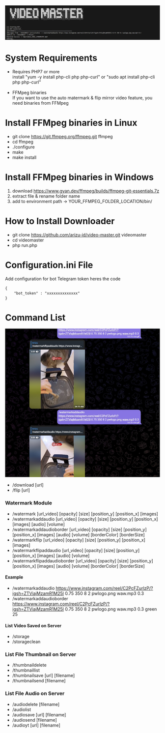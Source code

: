 ![Screenshot](files/vdmaster.jpg)
# System Requirements
- Requires PHP7 or more<br/>
install "yum -y install php-cli php php-curl" or "sudo apt install php-cli php php-curl"<br/><br/>
- FFMpeg binaries<br/>
If you want to use the auto matermark & flip mirror video feature, you need binaries from FFMpeg

# Install FFMpeg binaries in Linux
- git clone https://git.ffmpeg.org/ffmpeg.git ffmpeg
- cd ffmpeg
- ./configure
- make
- make install

# Install FFMpeg binaries in Windows
1. download https://www.gyan.dev/ffmpeg/builds/ffmpeg-git-essentials.7z
2. extract file & rename folder name
3. add to environment path -> YOUR_FFMPEG_FOLDER_LOCATION/bin/

# How to Install Downloader
- git clone https://github.com/arizu-id/video-master.git videomaster<br/>
- cd videomaster<br/>
- php run.php<br/>

# Configuration.ini File
Add configuration for bot Telegram token heres the code
```
{
    "bot_token" : "xxxxxxxxxxxxxx"
}
```

# Command List
![Screenshot](files/test.jpg)
- /download [url]
- /flip [url]
### Watermark Module
- /watermark [url_video] [opacity] [size] [position_y] [position_x] [images]
- /watermarkaddaudio [url_video] [opacity] [size] [position_y] [position_x] [images] [audio] [volume]
- /watermarkaddaudioborder [url_video] [opacity] [size] [position_y] [position_x] [images] [audio] [volume] [borderColor] [borderSize]
- /watermarkflip [url_video] [opacity] [size] [position_y] [position_x] [images]
- /watermarkflipaddaudio [url_video] [opacity] [size] [position_y] [position_x] [images] [audio] [volume]
- /watermarkflipaddaudioborder [url_video] [opacity] [size] [position_y] [position_x] [images] [audio] [volume] [borderColor] [borderSize]
#### Example
- /watermarkaddaudio https://www.instagram.com/reel/C2PcFZurlzP/?igsh=ZTViajMzamR1M25l 0.75 350 8 2 pwlogo.png waw.mp3 0.3
- /watermarkaddaudioborder https://www.instagram.com/reel/C2PcFZurlzP/?igsh=ZTViajMzamR1M25l 0.75 350 8 2 pwlogo.png waw.mp3 0.3 green 25
#### List Video Saved on Server
- /storage
- /storageclean
### List File Thumbnail on Server
- /thumbnaildelete
- /thumbnaillist
- /thumbnailsave [url] [filename]
- /thumbnailsend [filename]
### List File Audio on Server
- /audiodelete [filename]
- /audiolist
- /audiosave [url] [filename]
- /audiosend [filename]
- /audioyt [url] [filename]
